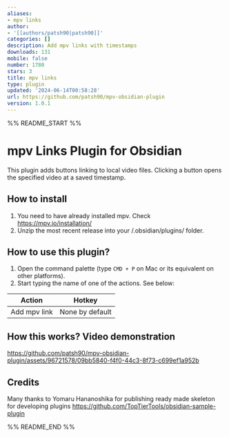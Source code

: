 ```yaml
---
aliases:
- mpv links
author:
- '[[authors/patsh90|patsh90]]'
categories: []
description: Add mpv links with timestamps
downloads: 131
mobile: false
number: 1780
stars: 3
title: mpv links
type: plugin
updated: '2024-06-14T00:58:28'
url: https://github.com/patsh90/mpv-obsidian-plugin
version: 1.0.1
---
```


%% README_START %%

# mpv Links Plugin for Obsidian

This plugin adds buttons linking to local video files. Clicking a button opens the specified video at a saved timestamp.

## How to install

1. You need to have already installed mpv. Check https://mpv.io/installation/
2. Unzip the most recent release into your <vault>/.obsidian/plugins/ folder.

## How to use this plugin?

1. Open the command palette (type `CMD + P` on Mac or its equivalent on other platforms).
2. Start typing the name of one of the actions. See below:

| Action       | Hotkey          |
|--------------|-----------------|
| Add mpv link | None by default |

## How this works? Video demonstration



https://github.com/patsh90/mpv-obsidian-plugin/assets/96721578/09bb5840-f4f0-44c3-8f73-c699ef1a952b



## Credits

Many thanks to
Yomaru Hananoshika for publishing ready made skeleton for developing
plugins https://github.com/TopTierTools/obsidian-sample-plugin


%% README_END %%